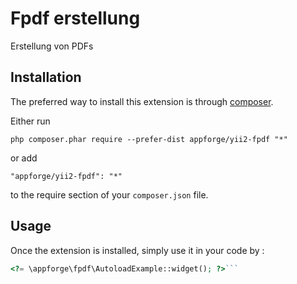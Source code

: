 Fpdf erstellung
===============
Erstellung von PDFs

Installation
------------

The preferred way to install this extension is through [composer](http://getcomposer.org/download/).

Either run

```
php composer.phar require --prefer-dist appforge/yii2-fpdf "*"
```

or add

```
"appforge/yii2-fpdf": "*"
```

to the require section of your `composer.json` file.


Usage
-----

Once the extension is installed, simply use it in your code by  :

```php
<?= \appforge\fpdf\AutoloadExample::widget(); ?>```